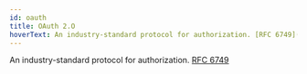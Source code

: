 ```yaml
---
id: oauth
title: OAuth 2.O
hoverText: An industry-standard protocol for authorization. [RFC 6749](https://datatracker.ietf.org/doc/html/rfc6749)
---
```


An industry-standard protocol for authorization. [RFC 6749](https://datatracker.ietf.org/doc/html/rfc6749)